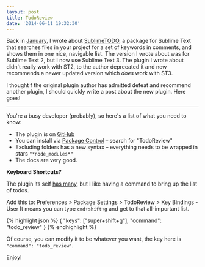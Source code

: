 ```yaml
---
layout: post
title: TodoReview
date: '2014-06-11 19:32:30'
---
```


Back in [January](http://pad.gs/2014/01/29/sublimetodo/), I wrote about [SublimeTODO](https://github.com/robcowie/SublimeTODO), a package for Sublime Text that searches files in your project for a set of keywords in comments, and shows them in one nice, navigable list. The version I wrote about was for Sublime Text 2, but I now use Sublime Text 3. The plugin I wrote about didn't really work with ST2, to the author deprecated it and now recommends a newer updated version which _does_ work with ST3.

I thought f the original plugin author has admitted defeat and recommend another plugin, I should quickly write a post about the new plugin. Here goes!

---

You're a busy developer (probably), so here's a list of what you need to know:

* The plugin is on [GitHub](https://github.com/jonathandelgado/SublimeTodoReview)
* You can install via [Package Control](https://sublime.wbond.net/) – search for "TodoReview"
* Excluding folders has a new syntax – everything needs to be wrapped in stars `"*node_modules*"`
* The docs are very good.

**Keyboard Shortcuts?**

The plugin its self [has many](https://github.com/jonathandelgado/SublimeTodoReview/blob/master/Default%20(OSX).sublime-keymap), but I like having a command to bring up the list of todos.

Add this to: Preferences > Package Settings > TodoReview > Key Bindings - User
It means you can type `cmd+shift+g` and get to that all-important list.

{% highlight json %}
{ "keys": ["super+shift+g"], "command": "todo_review" }
{% endhighlight %}

Of course, you can modify it to be whatever you want, the key here is `"command": "todo_review"`.

Enjoy!